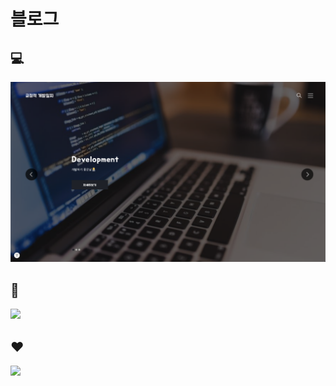 # 블로그

## 💻 
<img src = "images/main.png"></img>

## 📸
<img src = "images/photograph.png"></img>

## ❤️
<img src = "images/loveyourself.png"></img>
